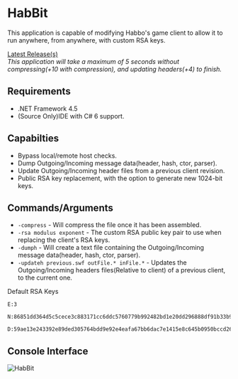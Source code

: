 # HabBit
This application is capable of modifying  Habbo's game client to allow it to run anywhere, from anywhere, with custom RSA keys.

[Latest Release(s)](https://github.com/ArachisH/HabBit/releases)  
*This application will take a maximum of 5 seconds without compressing(+10 with compression), and updating headers(+4) to finish.*

## Requirements
* .NET Framework 4.5
* (Source Only)IDE with C# 6 support.

## Capabilties
* Bypass local/remote host checks.
* Dump Outgoing/Incoming message data(header, hash, ctor, parser).
* Update Outgoing/Incoming header files from a previous client revision.
* Public RSA key replacement, with the option to generate new 1024-bit keys.

## Commands/Arguments
* `-compress` - Will compress the file once it has been assembled.
* `-rsa modulus exponent` - The custom RSA public key pair to use when replacing the client's RSA keys.
* `-dumph` - Will create a text file containing the Outgoing/Incoming message data(header, hash, ctor, parser).
* `-updateh previous.swf outFile.* inFile.*` - Updates the Outgoing/Incoming headers files(Relative to client) of a previous client, to the current one.

Default RSA Keys
```
E:3

N:86851dd364d5c5cece3c883171cc6ddc5760779b992482bd1e20dd296888df91b33b936a7b93f06d29e8870f703a216257dec7c81de0058fea4cc5116f75e6efc4e9113513e45357dc3fd43d4efab5963ef178b78bd61e81a14c603b24c8bcce0a12230b320045498edc29282ff0603bc7b7dae8fc1b05b52b2f301a9dc783b7

D:59ae13e243392e89ded305764bdd9e92e4eafa67bb6dac7e1415e8c645b0950bccd26246fd0d4af37145af5fa026c0ec3a94853013eaae5ff1888360f4f9449ee023762ec195dff3f30ca0b08b8c947e3859877b5d7dced5c8715c58b53740b84e11fbc71349a27c31745fcefeeea57cff291099205e230e0c7c27e8e1c0512b
```

## Console Interface
![HabBit](http://i.imgur.com/C3vcnFO.png)
